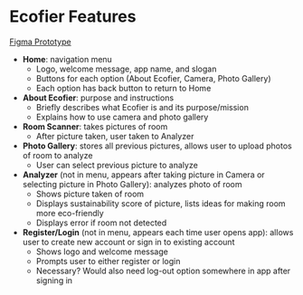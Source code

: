 # Ecofier Features

[Figma Prototype](https://www.figma.com/proto/cTTi2eS4F14BPoRcwavzb6/Prototype?node-id=2-2&t=6oJedSARxK263Egs-1&scaling=scale-down&page-id=0%3A1&starting-point-node-id=2%3A2)

* **Home**: navigation menu
    * Logo, welcome message, app name, and slogan
    * Buttons for each option (About Ecofier, Camera, Photo Gallery)
    * Each option has back button to return to Home
* **About Ecofier**: purpose and instructions
    * Briefly describes what Ecofier is and its purpose/mission
    * Explains how to use camera and photo gallery
* **Room Scanner**: takes pictures of room
    * After picture taken, user taken to Analyzer
* **Photo Gallery**: stores all previous pictures, allows user to upload photos of room to analyze
    * User can select previous picture to analyze
* **Analyzer** (not in menu, appears after taking picture in Camera or selecting picture in Photo Gallery): analyzes photo of room
    * Shows picture taken of room
    * Displays sustainability score of picture, lists ideas for making room more eco-friendly
    * Displays error if room not detected
* **Register/Login** (not in menu, appears each time user opens app): allows user to create new account or sign in to existing account
    * Shows logo and welcome message
    * Prompts user to either register or login
    * Necessary? Would also need log-out option somewhere in app after signing in
